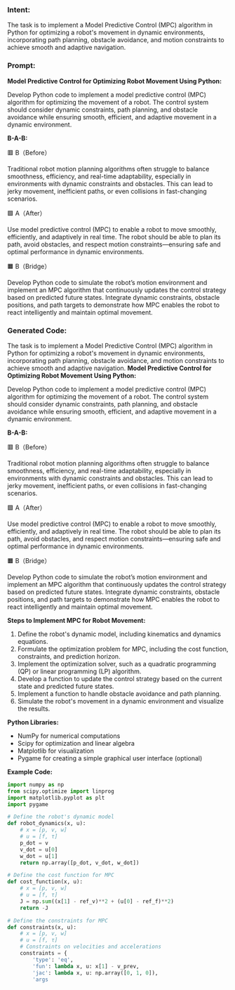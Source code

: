 ### Intent:
The task is to implement a Model Predictive Control (MPC) algorithm in Python for optimizing a robot's movement in dynamic environments, incorporating path planning, obstacle avoidance, and motion constraints to achieve smooth and adaptive navigation.

### Prompt:
**Model Predictive Control for Optimizing Robot Movement Using Python:**

Develop Python code to implement a model predictive control (MPC) algorithm for optimizing the movement of a robot. The control system should consider dynamic constraints, path planning, and obstacle avoidance while ensuring smooth, efficient, and adaptive movement in a dynamic environment.

**B-A-B:**

🟥 B（Before）

Traditional robot motion planning algorithms often struggle to balance smoothness, efficiency, and real-time adaptability, especially in environments with dynamic constraints and obstacles. This can lead to jerky movement, inefficient paths, or even collisions in fast-changing scenarios.

🟩 A（After）

Use model predictive control (MPC) to enable a robot to move smoothly, efficiently, and adaptively in real time. The robot should be able to plan its path, avoid obstacles, and respect motion constraints—ensuring safe and optimal performance in dynamic environments.

🟧 B（Bridge）

Develop Python code to simulate the robot’s motion environment and implement an MPC algorithm that continuously updates the control strategy based on predicted future states. Integrate dynamic constraints, obstacle positions, and path targets to demonstrate how MPC enables the robot to react intelligently and maintain optimal movement.

### Generated Code:
The task is to implement a Model Predictive Control (MPC) algorithm in Python for optimizing a robot's movement in dynamic environments, incorporating path planning, obstacle avoidance, and motion constraints to achieve smooth and adaptive navigation.
**Model Predictive Control for Optimizing Robot Movement Using Python:**

Develop Python code to implement a model predictive control (MPC) algorithm for optimizing the movement of a robot. The control system should consider dynamic constraints, path planning, and obstacle avoidance while ensuring smooth, efficient, and adaptive movement in a dynamic environment.

**B-A-B:**

🟥 B（Before）

Traditional robot motion planning algorithms often struggle to balance smoothness, efficiency, and real-time adaptability, especially in environments with dynamic constraints and obstacles. This can lead to jerky movement, inefficient paths, or even collisions in fast-changing scenarios.

🟩 A（After）

Use model predictive control (MPC) to enable a robot to move smoothly, efficiently, and adaptively in real time. The robot should be able to plan its path, avoid obstacles, and respect motion constraints—ensuring safe and optimal performance in dynamic environments.

🟧 B（Bridge）

Develop Python code to simulate the robot’s motion environment and implement an MPC algorithm that continuously updates the control strategy based on predicted future states. Integrate dynamic constraints, obstacle positions, and path targets to demonstrate how MPC enables the robot to react intelligently and maintain optimal movement.

**Steps to Implement MPC for Robot Movement:**

1. Define the robot's dynamic model, including kinematics and dynamics equations.
2. Formulate the optimization problem for MPC, including the cost function, constraints, and prediction horizon.
3. Implement the optimization solver, such as a quadratic programming (QP) or linear programming (LP) algorithm.
4. Develop a function to update the control strategy based on the current state and predicted future states.
5. Implement a function to handle obstacle avoidance and path planning.
6. Simulate the robot's movement in a dynamic environment and visualize the results.

**Python Libraries:**

- NumPy for numerical computations
- Scipy for optimization and linear algebra
- Matplotlib for visualization
- Pygame for creating a simple graphical user interface (optional)

**Example Code:**

```python
import numpy as np
from scipy.optimize import linprog
import matplotlib.pyplot as plt
import pygame

# Define the robot's dynamic model
def robot_dynamics(x, u):
    # x = [p, v, w]
    # u = [f, τ]
    p_dot = v
    v_dot = u[0]
    w_dot = u[1]
    return np.array([p_dot, v_dot, w_dot])

# Define the cost function for MPC
def cost_function(x, u):
    # x = [p, v, w]
    # u = [f, τ]
    J = np.sum((x[1] - ref_v)**2 + (u[0] - ref_f)**2)
    return -J

# Define the constraints for MPC
def constraints(x, u):
    # x = [p, v, w]
    # u = [f, τ]
    # Constraints on velocities and accelerations
    constraints = {
        'type': 'eq',
        'fun': lambda x, u: x[1] - v_prev,
        'jac': lambda x, u: np.array([0, 1, 0]),
        'args
